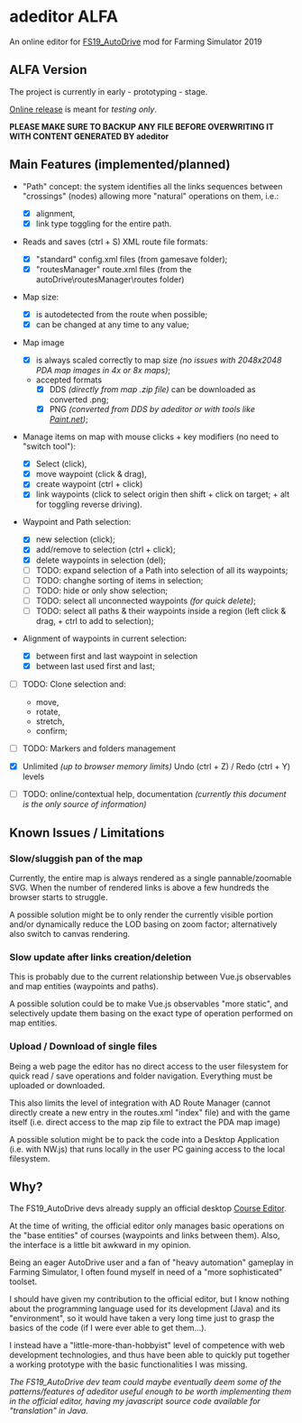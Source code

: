 # adeditor ALFA

An online editor for [FS19_AutoDrive](https://github.com/Stephan-S/FS19_AutoDrive) mod for Farming Simulator 2019

## ALFA Version

The project is currently in early - prototyping - stage.

[Online release](http://manierim.github.io/adeditor/) is meant for _testing only_.

**PLEASE MAKE SURE TO BACKUP ANY FILE BEFORE OVERWRITING IT WITH CONTENT GENERATED BY adeditor**

## Main Features (implemented/planned)

- "Path" concept: the system identifies all the links sequences between "crossings" (nodes) allowing more "natural" operations on them, i.e.:

  - [x] alignment,
  - [x] link type toggling for the entire path.

- Reads and saves (ctrl + S) XML route file formats:

  - [x] "standard" config.xml files (from gamesave folder);
  - [x] "routesManager" route.xml files (from the autoDrive\routesManager\routes folder)

- Map size:

  - [x] is autodetected from the route when possible;
  - [x] can be changed at any time to any value;

- Map image

  - [x] is always scaled correctly to map size
        _(no issues with 2048x2048 PDA map images in 4x or 8x maps)_;
  - accepted formats
    - [x] DDS _(directly from map .zip file)_ can be downloaded as converted .png;
    - [x] PNG _(converted from DDS by adeditor or with tools like [Paint.net](https://www.getpaint.net/))_;

- Manage items on map with mouse clicks + key modifiers (no need to "switch tool"):

  - [x] Select (click),
  - [x] move waypoint (click & drag),
  - [x] create waypoint (ctrl + click)
  - [x] link waypoints
        (click to select origin then shift + click on target; + alt for toggling reverse driving).

- Waypoint and Path selection:

  - [x] new selection (click);
  - [x] add/remove to selection (ctrl + click);
  - [x] delete waypoints in selection (del);
  - [ ] TODO: expand selection of a Path into selection of all its waypoints;
  - [ ] TODO: changhe sorting of items in selection;
  - [ ] TODO: hide or only show selection;
  - [ ] TODO: select all unconnected waypoints _(for quick delete)_;
  - [ ] TODO: select all paths & their waypoints inside a region (left click & drag, + ctrl to add to selection);

- Alignment of waypoints in current selection:

  - [x] between first and last waypoint in selection
  - [x] between last used first and last;

- [ ] TODO: Clone selection and:

  - move,
  - rotate,
  - stretch,
  - confirm;

- [ ] TODO: Markers and folders management

- [x] Unlimited _(up to browser memory limits)_ Undo (ctrl + Z) / Redo (ctrl + Y) levels

- [ ] TODO: online/contextual help, documentation
      _(currently this document is the only source of information)_

## Known Issues / Limitations

### Slow/sluggish pan of the map

Currently, the entire map is always rendered as a single pannable/zoomable SVG.
When the number of rendered links is above a few hundreds the browser starts to struggle.

A possible solution might be to only render the currently visible portion and/or dynamically reduce the LOD basing on zoom factor; alternatively also switch to canvas rendering.

### Slow update after links creation/deletion

This is probably due to the current relationship between Vue.js observables and map entities (waypoints and paths).

A possible solution could be to make Vue.js observables "more static", and selectively update them basing on the exact type of operation performed on map entities.

### Upload / Download of single files

Being a web page the editor has no direct access to the user filesystem for quick read / save operations and folder navigation. Everything must be uploaded or downloaded.

This also limits the level of integration with AD Route Manager (cannot directly create a new entry in the routes.xml "index" file) and with the game itself (i.e. direct access to the map zip file to extract the PDA map image)

A possible solution might be to pack the code into a Desktop Application (i.e. with NW.js) that runs locally in the user PC gaining access to the local filesystem.

## Why?

The FS19_AutoDrive devs already supply an official desktop [Course Editor](https://github.com/Stephan-S/FS19_AutoDrive/raw/master/AutoDrive%20Course%20Editor/AD.jar).

At the time of writing, the official editor only manages basic operations on the "base entities" of courses (waypoints and links between them). Also, the interface is a little bit awkward in my opinion.

Being an eager AutoDrive user and a fan of "heavy automation" gameplay in Farming Simulator, I often found myself in need of a "more sophisticated" toolset.

I should have given my contribution to the official editor, but I know nothing about the programming language used for its development (Java) and its "environment", so it would have taken a very long time just to grasp the basics of the code (if I were ever able to get them...).

I instead have a "little-more-than-hobbyist" level of competence with web development technologies, and thus have been able to quickly put together a working prototype with the basic functionalities I was missing.

_The FS19_AutoDrive dev team could maybe eventually deem some of the patterns/features of adeditor useful enough to be worth implementing them in the official editor, having my javascript source code available for "translation" in Java._
